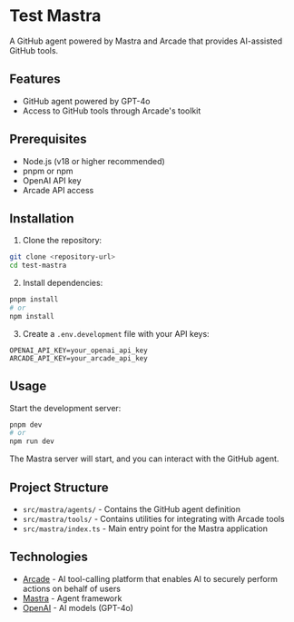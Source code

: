 # Test Mastra

A GitHub agent powered by Mastra and Arcade that provides AI-assisted GitHub tools.

## Features

- GitHub agent powered by GPT-4o
- Access to GitHub tools through Arcade's toolkit

## Prerequisites

- Node.js (v18 or higher recommended)
- pnpm or npm
- OpenAI API key
- Arcade API access

## Installation

1. Clone the repository:

```bash
git clone <repository-url>
cd test-mastra
```

2. Install dependencies:

```bash
pnpm install
# or
npm install
```

3. Create a `.env.development` file with your API keys:

```
OPENAI_API_KEY=your_openai_api_key
ARCADE_API_KEY=your_arcade_api_key
```

## Usage

Start the development server:

```bash
pnpm dev
# or
npm run dev
```

The Mastra server will start, and you can interact with the GitHub agent.

## Project Structure

- `src/mastra/agents/` - Contains the GitHub agent definition
- `src/mastra/tools/` - Contains utilities for integrating with Arcade tools
- `src/mastra/index.ts` - Main entry point for the Mastra application

## Technologies

- [Arcade](https://arcade.dev) - AI tool-calling platform that enables AI to securely perform actions on behalf of users
- [Mastra](https://mastra.ai/) - Agent framework
- [OpenAI](https://openai.com) - AI models (GPT-4o)
